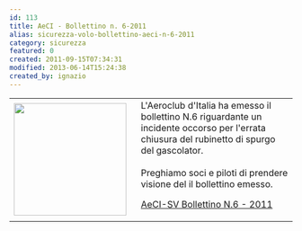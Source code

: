 ```yaml
---
id: 113
title: AeCI - Bollettino n. 6-2011
alias: sicurezza-volo-bollettino-aeci-n-6-2011
category: sicurezza
featured: 0
created: 2011-09-15T07:34:31
modified: 2013-06-14T15:24:38
created_by: ignazio
---
```

<table border="0">
 <tbody>
  <tr>
   <td>
    <img border="0" src="images/stories/aeci-logo.jpg" style="float: left; padding-right: 10px;" width="200"/>
   </td>
   <td>
    L'Aeroclub d'Italia ha emesso il bollettino N.6 riguardante un incidente occorso per l'errata chiusura del rubinetto di spurgo del gascolator.
    <br/>
    <br/>
    Preghiamo soci e piloti di prendere visione del il bollettino emesso.
    <p>
     <a href="dmdocuments/BollettinoSV201106.pdf">
      AeCI-SV Bollettino N.6 - 2011
     </a>
    </p>
   </td>
  </tr>
 </tbody>
</table>
